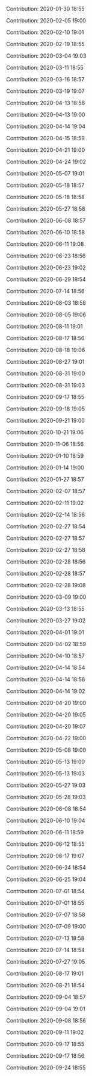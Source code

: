 Contribution: 2020-01-30 18:55

Contribution: 2020-02-05 19:00

Contribution: 2020-02-10 19:01

Contribution: 2020-02-19 18:55

Contribution: 2020-03-04 19:03

Contribution: 2020-03-11 18:55

Contribution: 2020-03-16 18:57

Contribution: 2020-03-19 19:07

Contribution: 2020-04-13 18:56

Contribution: 2020-04-13 19:00

Contribution: 2020-04-14 19:04

Contribution: 2020-04-15 18:59

Contribution: 2020-04-21 19:00

Contribution: 2020-04-24 19:02

Contribution: 2020-05-07 19:01

Contribution: 2020-05-18 18:57

Contribution: 2020-05-18 18:58

Contribution: 2020-05-27 18:58

Contribution: 2020-06-08 18:57

Contribution: 2020-06-10 18:58

Contribution: 2020-06-11 19:08

Contribution: 2020-06-23 18:56

Contribution: 2020-06-23 19:02

Contribution: 2020-06-29 18:54

Contribution: 2020-07-14 18:56

Contribution: 2020-08-03 18:58

Contribution: 2020-08-05 19:06

Contribution: 2020-08-11 19:01

Contribution: 2020-08-17 18:56

Contribution: 2020-08-18 19:06

Contribution: 2020-08-27 19:01

Contribution: 2020-08-31 19:00

Contribution: 2020-08-31 19:03

Contribution: 2020-09-17 18:55

Contribution: 2020-09-18 19:05

Contribution: 2020-09-21 19:00

Contribution: 2020-10-21 19:06

Contribution: 2020-11-06 18:56

Contribution: 2020-01-10 18:59

Contribution: 2020-01-14 19:00

Contribution: 2020-01-27 18:57

Contribution: 2020-02-07 18:57

Contribution: 2020-02-11 19:02

Contribution: 2020-02-14 18:56

Contribution: 2020-02-27 18:54

Contribution: 2020-02-27 18:57

Contribution: 2020-02-27 18:58

Contribution: 2020-02-28 18:56

Contribution: 2020-02-28 18:57

Contribution: 2020-02-28 19:08

Contribution: 2020-03-09 19:00

Contribution: 2020-03-13 18:55

Contribution: 2020-03-27 19:02

Contribution: 2020-04-01 19:01

Contribution: 2020-04-02 18:59

Contribution: 2020-04-10 18:57

Contribution: 2020-04-14 18:54

Contribution: 2020-04-14 18:56

Contribution: 2020-04-14 19:02

Contribution: 2020-04-20 19:00

Contribution: 2020-04-20 19:05

Contribution: 2020-04-20 19:07

Contribution: 2020-04-22 19:00

Contribution: 2020-05-08 19:00

Contribution: 2020-05-13 19:00

Contribution: 2020-05-13 19:03

Contribution: 2020-05-27 19:03

Contribution: 2020-05-28 19:03

Contribution: 2020-06-08 18:54

Contribution: 2020-06-10 19:04

Contribution: 2020-06-11 18:59

Contribution: 2020-06-12 18:55

Contribution: 2020-06-17 19:07

Contribution: 2020-06-24 18:54

Contribution: 2020-06-25 19:04

Contribution: 2020-07-01 18:54

Contribution: 2020-07-01 18:55

Contribution: 2020-07-07 18:58

Contribution: 2020-07-09 19:00

Contribution: 2020-07-13 18:58

Contribution: 2020-07-14 18:54

Contribution: 2020-07-27 19:05

Contribution: 2020-08-17 19:01

Contribution: 2020-08-21 18:54

Contribution: 2020-09-04 18:57

Contribution: 2020-09-04 19:01

Contribution: 2020-09-08 18:56

Contribution: 2020-09-11 19:02

Contribution: 2020-09-17 18:55

Contribution: 2020-09-17 18:56

Contribution: 2020-09-24 18:55

